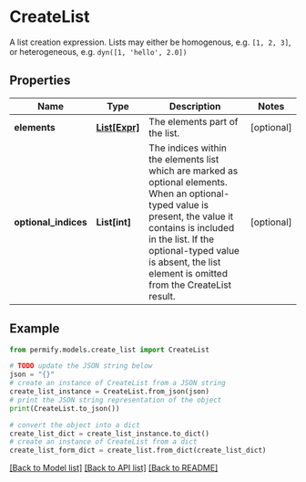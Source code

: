 # CreateList

A list creation expression.  Lists may either be homogenous, e.g. `[1, 2, 3]`, or heterogeneous, e.g. `dyn([1, 'hello', 2.0])`

## Properties

Name | Type | Description | Notes
------------ | ------------- | ------------- | -------------
**elements** | [**List[Expr]**](Expr.md) | The elements part of the list. | [optional] 
**optional_indices** | **List[int]** | The indices within the elements list which are marked as optional elements.  When an optional-typed value is present, the value it contains is included in the list. If the optional-typed value is absent, the list element is omitted from the CreateList result. | [optional] 

## Example

```python
from permify.models.create_list import CreateList

# TODO update the JSON string below
json = "{}"
# create an instance of CreateList from a JSON string
create_list_instance = CreateList.from_json(json)
# print the JSON string representation of the object
print(CreateList.to_json())

# convert the object into a dict
create_list_dict = create_list_instance.to_dict()
# create an instance of CreateList from a dict
create_list_form_dict = create_list.from_dict(create_list_dict)
```
[[Back to Model list]](../README.md#documentation-for-models) [[Back to API list]](../README.md#documentation-for-api-endpoints) [[Back to README]](../README.md)



